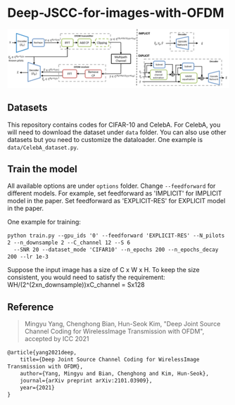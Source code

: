 # Deep-JSCC-for-images-with-OFDM

![Structure](Structure.png)    

## Datasets

This repository contains codes for CIFAR-10 and CelebA. For CelebA, you will need to download the dataset under `data` folder. You can also use other datasets but you need to customize the dataloader. One example is `data/CelebA_dataset.py`. 

## Train the model

All available options are under `options` folder. Change `--feedforward` for different models. For example, set feedforward as 'IMPLICIT' for IMPLICIT model in the paper. Set feedforward as 'EXPLICIT-RES' for EXPLICIT model in the paper. 

One example for training:

    python train.py --gpu_ids '0' --feedforward 'EXPLICIT-RES' --N_pilots 2 --n_downsample 2 --C_channel 12 --S 6 
      --SNR 20 --dataset_mode 'CIFAR10' --n_epochs 200 --n_epochs_decay 200 --lr 1e-3 
    
Suppose the input image has a size of C x W x H. To keep the size consistent, you would need to satisfy the requirement:  WH/(2^(2xn_downsample))xC_channel = Sx128

## Reference

> Mingyu Yang, Chenghong Bian, Hun-Seok Kim, "Deep Joint Source Channel Coding for WirelessImage Transmission with OFDM", accepted by ICC 2021

    @article{yang2021deep,
        title={Deep Joint Source Channel Coding for WirelessImage Transmission with OFDM},
        author={Yang, Mingyu and Bian, Chenghong and Kim, Hun-Seok},
        journal={arXiv preprint arXiv:2101.03909},
        year={2021}
    }

